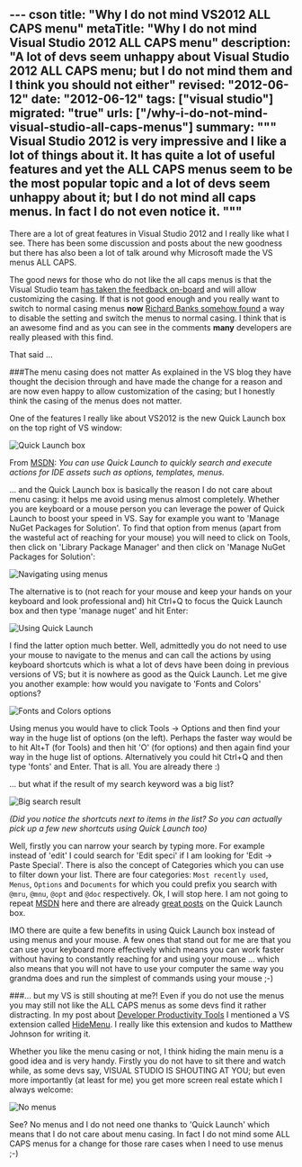 --- cson
title: "Why I do not mind VS2012 ALL CAPS menu"
metaTitle: "Why I do not mind Visual Studio 2012 ALL CAPS menu"
description: "A lot of devs seem unhappy about Visual Studio 2012 ALL CAPS menu; but I do not mind them and I think you should not either"
revised: "2012-06-12"
date: "2012-06-12"
tags: ["visual studio"]
migrated: "true"
urls: ["/why-i-do-not-mind-visual-studio-all-caps-menus"]
summary: """
Visual Studio 2012 is very impressive and I like a lot of things about it. It has quite a lot of useful features and yet the ALL CAPS menus seem to be the most popular topic and a lot of devs seem unhappy about it; but I do not mind all caps menus. In fact I do not even notice it.
"""
---
There are a lot of great features in Visual Studio 2012 and I really like what I see. There has been some discussion and posts about the new goodness but there has also been a lot of talk around why Microsoft made the VS menus ALL CAPS. 

The good news for those who do not like the all caps menus is that the Visual Studio team [has taken the feedback on-board][1] and will allow customizing the casing. If that is not good enough and you really want to switch to normal casing menus **now** [Richard Banks somehow found][2] a way to disable the setting and switch the menus to normal casing. I think that is an awesome find and as you can see in the comments **many** developers are really pleased with this find.

That said ...

###The menu casing does not matter
As explained in the VS blog they have thought the decision through and have made the change for a reason and are now even happy to allow customization of the casing; but I honestly think the casing of the menus does not matter.

One of the features I really like about VS2012 is the new Quick Launch box on the top right of VS window:

![Quick Launch box][3]

From [MSDN][4]: *You can use Quick Launch to quickly search and execute actions for IDE assets such as options, templates, menus.*

... and the Quick Launch box is basically the reason I do not care about menu casing: it helps me avoid using menus almost completely. Whether you are keyboard or a mouse person you can leverage the power of Quick Launch to boost your speed in VS. Say for example you want to 'Manage NuGet Packages for Solution'. To find that option from menus (apart from the wasteful act of reaching for your mouse) you will need to click on Tools, then click on 'Library Package Manager' and then click on 'Manage NuGet Packages for Solution':

![Navigating using menus][5]

The alternative is to (not reach for your mouse and keep your hands on your keyboard and look professional and) hit Ctrl+Q to focus the Quick Launch box and then type 'manage nuget' and hit Enter:

![Using Quick Launch][6]

I find the latter option much better. Well, admittedly you do not need to use your mouse to navigate to the menus and can call the actions by using keyboard shortcuts which is what a lot of devs have been doing in previous versions of VS; but it is nowhere as good as the Quick Launch. Let me give you another example: how would you navigate to 'Fonts and Colors' options?

![Fonts and Colors options][7]

Using menus you would have to click Tools -> Options and then find your way in the huge list of options (on the left). Perhaps the faster way would be to hit Alt+T (for Tools) and then hit 'O' (for options) and then again find your way in the huge list of options. Alternatively you could hit Ctrl+Q and then type 'fonts' and Enter. That is all. You are already there :)

... but what if the result of my search keyword was a big list?

![Big search result][8]

*(Did you notice the shortcuts next to items in the list? So you can actually pick up a few new shortcuts using Quick Launch too)*

Well, firstly you can narrow your search by typing more. For example instead of 'edit' I could search for 'Edit speci' if I am looking for 'Edit -> Paste Special'. There is also the concept of Categories which you can use to filter down your list. There are four categories: `Most recently used`, `Menus`, `Options` and `Documents` for which you could prefix you search with `@mru`, `@mnu`, `@opt` and `@doc` respectively. Ok, I will stop here. I am not going to repeat [MSDN][9] here and there are already [great posts][10] on the Quick Launch box.

IMO there are quite a few benefits in using Quick Launch box instead of using menus and your mouse. A few ones that stand out for me are that you can use your keyboard more effectively which means you can work faster without having to constantly reaching for and using your mouse ... which also means that you will not have to use your computer the same way you grandma does and run the simplest of commands using your mouse ;-)

###... but my VS is still shouting at me?!
Even if you do not use the menus you may still not like the ALL CAPS menus as some devs find it rather distracting. In my post about [Developer Productivity Tools][11] I mentioned a VS extension called [HideMenu][12]. I really like this extension and kudos to Matthew Johnson for writing it. 

Whether you like the menu casing or not, I think hiding the main menu is a good idea and is very handy. Firstly you do not have to sit there and watch while, as some devs say, VISUAL STUDIO IS SHOUTING AT YOU; but even more importantly (at least for me) you get more screen real estate which I always welcome:

![No menus][13]

See? No menus and I do not need one thanks to 'Quick Launch' which means that I do not care about menu casing. In fact I do not mind some ALL CAPS menus for a change for those rare cases when I need to use menus ;-)


  [1]: http://blogs.msdn.com/b/visualstudio/archive/2012/06/05/a-design-with-all-caps.aspx
  [2]: http://www.richard-banks.org/2012/06/how-to-prevent-visual-studio-2012-all.html
  [3]: http://www.mehdi-khalili.com/get/blogpictures/vs2012-all-caps/VS2012-quick-launch.png
  [4]: http://msdn.microsoft.com/en-us/library/hh417697(v=vs.110).aspx
  [5]: http://www.mehdi-khalili.com/get/blogpictures/vs2012-all-caps/navigating-using-menus.png
  [6]: http://www.mehdi-khalili.com/get/blogpictures/vs2012-all-caps/using-quick-launch.png
  [7]: http://www.mehdi-khalili.com/get/blogpictures/vs2012-all-caps/fonts-and-colors.png
  [8]: http://www.mehdi-khalili.com/get/blogpictures/vs2012-all-caps/big-result-set.png
  [9]: http://msdn.microsoft.com/en-us/library/hh417697(v=vs.110).aspx
  [10]: http://blogs.msdn.com/b/visualstudio/archive/2011/09/27/visual-studio-11-developer-preview-quick-launch.aspx
  [11]: http://www.mehdi-khalili.com/developer-productivity-tools-and-visual-studio-extensions
  [12]: http://visualstudiogallery.msdn.microsoft.com/bdbcffca-32a6-4034-8e89-c31b86ad4813
  [13]: http://www.mehdi-khalili.com/get/blogpictures/vs2012-all-caps/no-menus.png